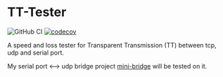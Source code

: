 # TT-Tester

![GitHub CI](https://github.com/shuanglengyunji/TT-Tester/actions/workflows/build.yml/badge.svg)
[![codecov](https://codecov.io/gh/shuanglengyunji/TT-Tester/branch/master/graph/badge.svg?token=6BITB8YX3S)](https://codecov.io/gh/shuanglengyunji/bridge-tester)

A speed and loss tester for Transparent Transmission (TT) between tcp, udp and serial port.

My serial port <--> udp bridge project [mini-bridge](https://github.com/shuanglengyunji/mini-bridge) will be tested on it. 
